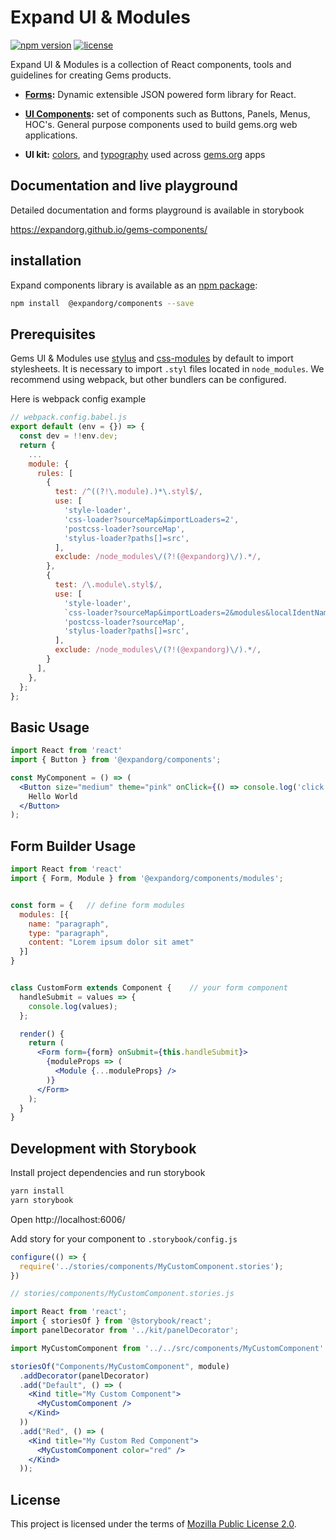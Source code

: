 # Expand UI & Modules
[![npm version](https://img.shields.io/npm/v/@expandorg/components.svg?style=flat-square)](https://www.npmjs.com/package/@expandorg/components)
[![license](https://img.shields.io/npm/l/@expandorg/components.svg?style=flat-square)](https://www.npmjs.com/package/@expandorg/components)

Expand UI & Modules is a collection of React components, tools and guidelines for creating Gems products.
* **[Forms](https://expandorg.github.io/gems-components/?selectedKind=Form%20Builder&selectedStory=Readme&full=0&addons=0&stories=1&panelRight=0&addonPanel=storybook%2Factions%2Factions-panel):** Dynamic extensible JSON powered form library for React.

* **[UI Components](https://expandorg.github.io/gems-components/?selectedKind=UI%20Components&selectedStory=Readme):** set of components such as Buttons, Panels, Menus, HOC's. General purpose components used to build gems.org web applications.


* **UI kit:** [colors](https://expandorg.github.io/gems-components/?selectedKind=Gems%20UI&selectedStory=Colors), and [typography](https://expandorg.github.io/gems-components/?selectedKind=Gems%20UI&selectedStory=Typography) used across [gems.org](https://gems.org) apps

## Documentation and live playground
Detailed documentation and forms playground is available in storybook

https://expandorg.github.io/gems-components/

## installation

Expand components library is available as an [npm package](https://www.npmjs.com/package/@expandorg/components):

```bash
npm install  @expandorg/components --save
```

## Prerequisites

Gems UI & Modules use [stylus](http://stylus-lang.com/) and [css-modules](https://github.com/css-modules/css-modules) by default to import stylesheets.
It is necessary to import `.styl` files located in `node_modules`. We recommend using webpack, but other bundlers can be configured.

Here is webpack config example
```jsx
// webpack.config.babel.js
export default (env = {}) => {
  const dev = !!env.dev;
  return {
    ...
    module: {
      rules: [
        {
          test: /^((?!\.module).)*\.styl$/,
          use: [
            'style-loader',
            'css-loader?sourceMap&importLoaders=2',
            'postcss-loader?sourceMap',
            'stylus-loader?paths[]=src',
          ],
          exclude: /node_modules\/(?!(@expandorg)\/).*/,
        },
        {
          test: /\.module\.styl$/,
          use: [
            'style-loader',
            `css-loader?sourceMap&importLoaders=2&modules&localIdentName=${dev ? '[local]__[path][name]__' : ''}[hash:base64:5]`,
            'postcss-loader?sourceMap',
            'stylus-loader?paths[]=src',
          ],
          exclude: /node_modules\/(?!(@expandorg)\/).*/,
        }
      ],
    },
  };
};

```

## Basic Usage

```jsx
import React from 'react'
import { Button } from '@expandorg/components';

const MyComponent = () => (
  <Button size="medium" theme="pink" onClick={() => console.log('click!')}>
    Hello World
  </Button>
);
```

## Form Builder Usage

```jsx
import React from 'react'
import { Form, Module } from '@expandorg/components/modules';


const form = {   // define form modules
  modules: [{
    name: "paragraph",
    type: "paragraph",
    content: "Lorem ipsum dolor sit amet"
  }]
}


class CustomForm extends Component {    // your form component
  handleSubmit = values => {
    console.log(values);
  };

  render() {
    return (
      <Form form={form} onSubmit={this.handleSubmit}>
        {moduleProps => (
          <Module {...moduleProps} />
        )}
      </Form>
    );
  }
}
```

## Development with Storybook

Install project dependencies and run storybook
```bash
yarn install
yarn storybook
```
Open http://localhost:6006/

Add story for your component to  `.storybook/config.js`
```jsx
configure(() => {
  require('../stories/components/MyCustomComponent.stories');
})
```

```jsx
// stories/components/MyCustomComponent.stories.js

import React from 'react';
import { storiesOf } from '@storybook/react';
import panelDecorator from '../kit/panelDecorator';

import MyCustomComponent from '../../src/components/MyCustomComponent'

storiesOf("Components/MyCustomComponent", module)
  .addDecorator(panelDecorator)
  .add("Default", () => (
    <Kind title="My Custom Component">
      <MyCustomComponent />
    </Kind>
  ))
  .add("Red", () => (
    <Kind title="My Custom Red Component">
      <MyCustomComponent color="red" />
    </Kind>
  ));
```

## License

This project is licensed under the terms of [Mozilla Public License 2.0](./LICENSE).
